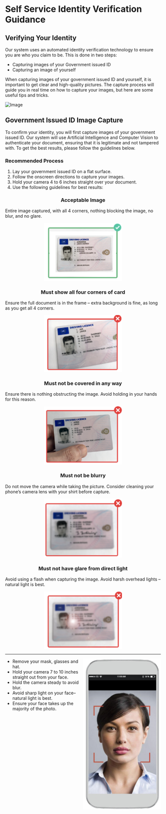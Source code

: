 # Self Service Identity Verification Guidance

## Verifying Your Identity

Our system uses an automated identity verification technology to ensure you are who you claim to be.  This is done in two steps:

* Capturing images of your Government issued ID
* Capturing an image of yourself

When capturing images of your government issued ID and yourself, it is important to get clear and high-quality pictures. The capture process will guide you in real time on how to capture your images, but here are some useful tips and tricks.

![Image](img/iddw-generic-phone.png)

## Government Issued ID Image Capture

To confirm your identity, you will first capture images of your government issued ID. Our system will use Artificial Intelligence and Computer Vision to authenticate your document, ensuring that it is legitimate and not tampered with. To get the best results, please follow the guidelines below. 

### Recommended Process

1. Lay your government issued ID on a flat surface.
2. Follow the onscreen directions to capture your images.
3. Hold your camera 4 to 6 inches straight over your document.
4. Use the following guidelines for best results:

### <h3 align="center">Acceptable Image</h3>

Entire image captured, with all 4 corners, nothing blocking the image, no blur, and no glare.

<p align="center">
    <img src="img/iddw-license-1.png" width="50%"/>
</p>

### <h3 align="center">Must show all four corners of card</h3>
 Ensure the full document is in the frame – extra background is fine, as long as you get all 4 corners.

<p align="center">
    <img src="img/iddw-license-2.png" width="50%"/>
</p>

### <h3 align="center">Must not be covered in any way</h3>

Ensure there is nothing obstructing the image. Avoid holding in your hands for this reason.

<p align="center">
    <img src="img/iddw-license-3.png" width="50%"/>
</p>

### <h3 align="center">Must not be blurry</h3>

Do not move the camera while taking the picture. Consider cleaning your phone’s camera lens with your shirt before capture.

<p align="center">
    <img src="img/iddw-license-4.png" width="50%"/>
</p>

### <h3 align="center">Must not have glare from direct light</h3> 

Avoid using a flash when capturing the image. Avoid harsh overhead lights – natural light is best.

<p align="center">
    <img src="img/iddw-license-5.png" width="50%"/>
</p>



---
<img style="float: right;" src="img/iddw-phone-2.png" width="50%">

* Remove your mask, glasses and hat.
* Hold your camera 7 to 10 inches straight out from your face.
* Hold the camera steady to avoid blur.
* Avoid sharp light on your face–natural light is best.
* Ensure your face takes up the majority of the photo.
